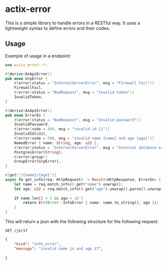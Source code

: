 # actix-error
This is a simple library to handle errors in a RESTful way. It uses a lightweight syntax to define errors and their codes.
  
## Usage
Example of usage in a endpoint:
```rust
use actix_error::*;

#[derive(AsApiError)]
pub enum GrpError {
    #[error(status = "InternalServerError", msg = "Firewall fail")]
    FirewallFail,
    #[error(status = "BadRequest", msg = "Invalid token")]
    InvalidToken,
}

#[derive(AsApiError)]
pub enum ErrorEn {
    #[error(status = "BadRequest", msg = "Invalid password")]
    InvalidPassword,
    #[error(code = 404, msg = "invalid id {}")]
    InvalidId(u32),
    #[error(code = 500, msg = "invalid name {name} and age {age}")]
    NamedError { name: String, age: u32 },
    #[error(status = "InternalServerError", msg = "Internal database error", ignore)]
    PostgresError(String),
    #[error(group)]
    GroupError(GrpError),
}

#[get("/{name}/{age}")]
async fn get_info(req: HttpRequest) -> Result<HttpResponse, ErrorEn> {
    let name = req.match_info().get("name").unwrap();
    let age: u32 = req.match_info().get("age").unwrap().parse().unwrap();
    
    if name.len() < 3 && age < 18 {
        return Err(Error::InfoError { name: name.to_string(), age });
    }
}

```
This will return a json with the following structure for the following request:
```http
GET /jo/17
```

```json
{
    "kind": "info_error",
    "message": "invalid name jo and age 17",
    
}
```

